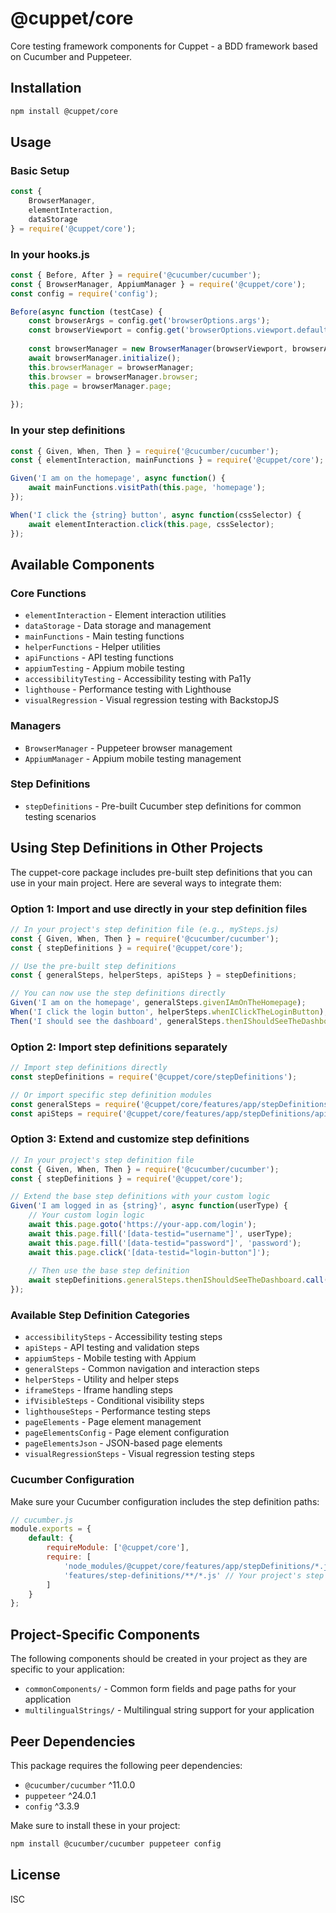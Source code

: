 # @cuppet/core

Core testing framework components for Cuppet - a BDD framework based on Cucumber and Puppeteer.

## Installation

```bash
npm install @cuppet/core
```

## Usage

### Basic Setup

```javascript
const { 
    BrowserManager, 
    elementInteraction, 
    dataStorage
} = require('@cuppet/core');
```

### In your hooks.js

```javascript
const { Before, After } = require('@cucumber/cucumber');
const { BrowserManager, AppiumManager } = require('@cuppet/core');
const config = require('config');

Before(async function (testCase) {
    const browserArgs = config.get('browserOptions.args');
    const browserViewport = config.get('browserOptions.viewport.default');
    
    const browserManager = new BrowserManager(browserViewport, browserArgs);
    await browserManager.initialize();
    this.browserManager = browserManager;
    this.browser = browserManager.browser;
    this.page = browserManager.page;
    
});
```

### In your step definitions

```javascript
const { Given, When, Then } = require('@cucumber/cucumber');
const { elementInteraction, mainFunctions } = require('@cuppet/core');

Given('I am on the homepage', async function() {
    await mainFunctions.visitPath(this.page, 'homepage');
});

When('I click the {string} button', async function(cssSelector) {
    await elementInteraction.click(this.page, cssSelector);
});
```

## Available Components

### Core Functions
- `elementInteraction` - Element interaction utilities
- `dataStorage` - Data storage and management
- `mainFunctions` - Main testing functions
- `helperFunctions` - Helper utilities
- `apiFunctions` - API testing functions
- `appiumTesting` - Appium mobile testing
- `accessibilityTesting` - Accessibility testing with Pa11y
- `lighthouse` - Performance testing with Lighthouse
- `visualRegression` - Visual regression testing with BackstopJS

### Managers
- `BrowserManager` - Puppeteer browser management
- `AppiumManager` - Appium mobile testing management

### Step Definitions
- `stepDefinitions` - Pre-built Cucumber step definitions for common testing scenarios

## Using Step Definitions in Other Projects

The cuppet-core package includes pre-built step definitions that you can use in your main project. Here are several ways to integrate them:

### Option 1: Import and use directly in your step definition files

```javascript
// In your project's step definition file (e.g., mySteps.js)
const { Given, When, Then } = require('@cucumber/cucumber');
const { stepDefinitions } = require('@cuppet/core');

// Use the pre-built step definitions
const { generalSteps, helperSteps, apiSteps } = stepDefinitions;

// You can now use the step definitions directly
Given('I am on the homepage', generalSteps.givenIAmOnTheHomepage);
When('I click the login button', helperSteps.whenIClickTheLoginButton);
Then('I should see the dashboard', generalSteps.thenIShouldSeeTheDashboard);
```

### Option 2: Import step definitions separately

```javascript
// Import step definitions directly
const stepDefinitions = require('@cuppet/core/stepDefinitions');

// Or import specific step definition modules
const generalSteps = require('@cuppet/core/features/app/stepDefinitions/generalSteps');
const apiSteps = require('@cuppet/core/features/app/stepDefinitions/apiSteps');
```

### Option 3: Extend and customize step definitions

```javascript
// In your project's step definition file
const { Given, When, Then } = require('@cucumber/cucumber');
const { stepDefinitions } = require('@cuppet/core');

// Extend the base step definitions with your custom logic
Given('I am logged in as {string}', async function(userType) {
    // Your custom login logic
    await this.page.goto('https://your-app.com/login');
    await this.page.fill('[data-testid="username"]', userType);
    await this.page.fill('[data-testid="password"]', 'password');
    await this.page.click('[data-testid="login-button"]');
    
    // Then use the base step definition
    await stepDefinitions.generalSteps.thenIShouldSeeTheDashboard.call(this);
});
```

### Available Step Definition Categories

- `accessibilitySteps` - Accessibility testing steps
- `apiSteps` - API testing and validation steps
- `appiumSteps` - Mobile testing with Appium
- `generalSteps` - Common navigation and interaction steps
- `helperSteps` - Utility and helper steps
- `iframeSteps` - Iframe handling steps
- `ifVisibleSteps` - Conditional visibility steps
- `lighthouseSteps` - Performance testing steps
- `pageElements` - Page element management
- `pageElementsConfig` - Page element configuration
- `pageElementsJson` - JSON-based page elements
- `visualRegressionSteps` - Visual regression testing steps

### Cucumber Configuration

Make sure your Cucumber configuration includes the step definition paths:

```javascript
// cucumber.js
module.exports = {
    default: {
        requireModule: ['@cuppet/core'],
        require: [
            'node_modules/@cuppet/core/features/app/stepDefinitions/*.js',
            'features/step-definitions/**/*.js' // Your project's step definitions
        ]
    }
};
```

## Project-Specific Components

The following components should be created in your project as they are specific to your application:

- `commonComponents/` - Common form fields and page paths for your application
- `multilingualStrings/` - Multilingual string support for your application

## Peer Dependencies

This package requires the following peer dependencies:
- `@cucumber/cucumber` ^11.0.0
- `puppeteer` ^24.0.1
- `config` ^3.3.9

Make sure to install these in your project:

```bash
npm install @cucumber/cucumber puppeteer config
```

## License

ISC 
